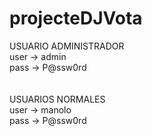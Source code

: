 # projecteDJVota
USUARIO ADMINISTRADOR <br>
user -> admin <br>
pass -> P@ssw0rd<br>
<br>
<br>
USUARIOS NORMALES<br>
user -> manolo<br>
pass -> P@ssw0rd<br>
